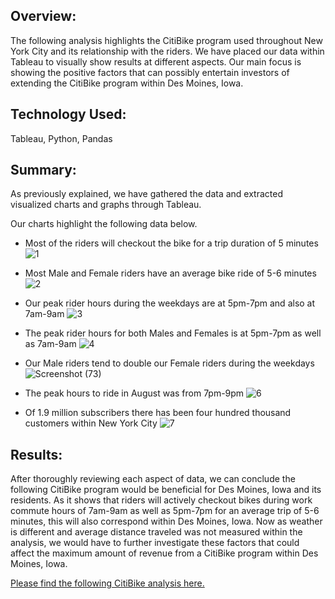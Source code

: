 ## Overview:
  The following analysis highlights the CitiBike program used throughout New York City and its relationship with the riders. We have placed our data within Tableau to visually show results at different aspects. Our main focus is showing the positive factors that can possibly entertain investors of extending the CitiBike program within Des Moines, Iowa.

## Technology Used:
Tableau, Python, Pandas

## Summary:

As previously explained, we have gathered the data and extracted visualized charts and graphs through Tableau. 

Our charts highlight the following data below.

-	Most of the riders will checkout the bike for a trip duration of 5 minutes
![1](https://user-images.githubusercontent.com/81484054/126912581-604f62f6-0742-499e-8672-1565c5c83e5d.png)

-	Most Male and Female riders have an average bike ride of 5-6 minutes
![2](https://user-images.githubusercontent.com/81484054/126912582-bae506f9-14e0-4249-bcaf-9a94761c8b7b.png)

-	Our peak rider hours during the weekdays are at 5pm-7pm and also at 7am-9am
![3](https://user-images.githubusercontent.com/81484054/126912583-ee99f660-34f8-4396-8f62-a2e6d80b61cd.png)

-	The peak rider hours for both Males and Females is at 5pm-7pm as well as 7am-9am
![4](https://user-images.githubusercontent.com/81484054/126912584-806cdbcc-b603-45c8-93a1-3f63962079c0.png)

-	Our Male riders tend to double our Female riders during the weekdays
![Screenshot (73)](https://user-images.githubusercontent.com/81484054/126915088-291aada9-d03e-4999-8e3f-daa8f7704b74.png)


-	The peak hours to ride in August was from 7pm-9pm
![6](https://user-images.githubusercontent.com/81484054/126912586-1f74ae4c-3b57-4aa9-afa6-303e8ce5b296.png)

-	Of 1.9 million subscribers there has been four hundred thousand customers within New York City
![7](https://user-images.githubusercontent.com/81484054/126912587-1f10b53e-694a-4fd7-9bd6-9e53e03779d7.png)


## Results:
After thoroughly reviewing each aspect of data, we can conclude the following CitiBike program would be beneficial for Des Moines, Iowa and its residents. As it shows that riders will actively checkout bikes during work commute hours of 7am-9am as well as 5pm-7pm for an average trip of 5-6 minutes, this will also correspond within Des Moines, Iowa. Now as weather is different and average distance traveled was not measured within the analysis, we would have to further investigate these factors that could affect the maximum amount of revenue from a CitiBike program within Des Moines, Iowa.

[Please find the following CitiBike analysis here.](https://public.tableau.com/app/profile/riley.corpac/viz/Citibike_Challenge_16270634445290/CitiBike_Story)
